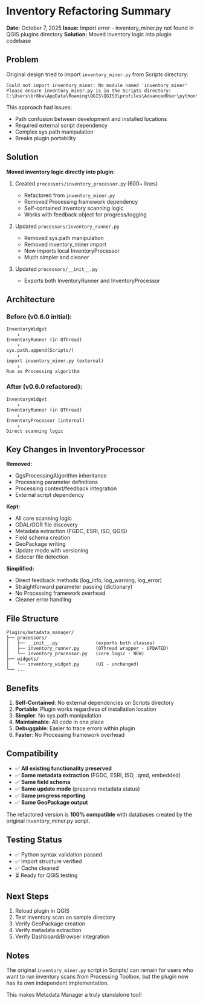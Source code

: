 # Inventory Refactoring Summary

**Date:** October 7, 2025
**Issue:** Import error - inventory_miner.py not found in QGIS plugins directory
**Solution:** Moved inventory logic into plugin codebase

## Problem

Original design tried to import `inventory_miner.py` from Scripts directory:
```
Could not import inventory_miner: No module named 'inventory_miner'
Please ensure inventory_miner.py is in the Scripts directory:
C:\Users\br8kw\AppData\Roaming\QGIS\QGIS3\profiles\AdvancedUser\python\Scripts
```

This approach had issues:
- Path confusion between development and installed locations
- Required external script dependency
- Complex sys.path manipulation
- Breaks plugin portability

## Solution

**Moved inventory logic directly into plugin:**

1. Created `processors/inventory_processor.py` (600+ lines)
   - Refactored from `inventory_miner.py`
   - Removed Processing framework dependency
   - Self-contained inventory scanning logic
   - Works with feedback object for progress/logging

2. Updated `processors/inventory_runner.py`
   - Removed sys.path manipulation
   - Removed inventory_miner import
   - Now imports local InventoryProcessor
   - Much simpler and cleaner

3. Updated `processors/__init__.py`
   - Exports both InventoryRunner and InventoryProcessor

## Architecture

### Before (v0.6.0 initial):
```
InventoryWidget
    ↓
InventoryRunner (in QThread)
    ↓
sys.path.append(Scripts/)
    ↓
import inventory_miner.py (external)
    ↓
Run as Processing algorithm
```

### After (v0.6.0 refactored):
```
InventoryWidget
    ↓
InventoryRunner (in QThread)
    ↓
InventoryProcessor (internal)
    ↓
Direct scanning logic
```

## Key Changes in InventoryProcessor

**Removed:**
- QgsProcessingAlgorithm inheritance
- Processing parameter definitions
- Processing context/feedback integration
- External script dependency

**Kept:**
- All core scanning logic
- GDAL/OGR file discovery
- Metadata extraction (FGDC, ESRI, ISO, QGIS)
- Field schema creation
- GeoPackage writing
- Update mode with versioning
- Sidecar file detection

**Simplified:**
- Direct feedback methods (log_info, log_warning, log_error)
- Straightforward parameter passing (dictionary)
- No Processing framework overhead
- Cleaner error handling

## File Structure

```
Plugins/metadata_manager/
├── processors/
│   ├── __init__.py              (exports both classes)
│   ├── inventory_runner.py      (QThread wrapper - UPDATED)
│   └── inventory_processor.py   (core logic - NEW)
├── widgets/
│   └── inventory_widget.py      (UI - unchanged)
└── ...
```

## Benefits

1. **Self-Contained**: No external dependencies on Scripts directory
2. **Portable**: Plugin works regardless of installation location
3. **Simpler**: No sys.path manipulation
4. **Maintainable**: All code in one place
5. **Debuggable**: Easier to trace errors within plugin
6. **Faster**: No Processing framework overhead

## Compatibility

- ✅ **All existing functionality preserved**
- ✅ **Same metadata extraction** (FGDC, ESRI, ISO, .qmd, embedded)
- ✅ **Same field schema**
- ✅ **Same update mode** (preserve metadata status)
- ✅ **Same progress reporting**
- ✅ **Same GeoPackage output**

The refactored version is **100% compatible** with databases created by the original inventory_miner.py script.

## Testing Status

- ✅ Python syntax validation passed
- ✅ Import structure verified
- ✅ Cache cleaned
- ⏳ Ready for QGIS testing

## Next Steps

1. Reload plugin in QGIS
2. Test inventory scan on sample directory
3. Verify GeoPackage creation
4. Verify metadata extraction
5. Verify Dashboard/Browser integration

## Notes

The original `inventory_miner.py` script in Scripts/ can remain for users who want to run inventory scans from Processing Toolbox, but the plugin now has its own independent implementation.

This makes Metadata Manager a truly standalone tool!
